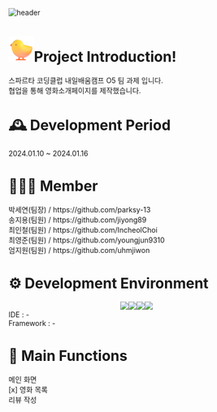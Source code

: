 ![header](https://capsule-render.vercel.app/api?type=waving&color=auto&height=300&section=header&text=😀5&fontSize=80)

<h1><img src = "Baby Chick.png" width="50" height="50"/>Project Introduction!</h1>

스파르타 코딩클럽 내일배움캠프 O5 팀 과제 입니다.<br>
협업을 통해 영화소개페이지를 제작했습니다.

<h1>🕰️ Development Period</h1>
2024.01.10 ~ 2024.01.16

<h1>🧑‍🤝‍🧑 Member</h1>
박세연(팀장) / https://github.com/parksy-13<br>
송지용(팀원) / https://github.com/jiyong89<br>
최인철(팀원) / https://github.com/IncheolChoi<br>
최영준(팀원) / https://github.com/youngjun9310<br>
엄지원(팀원) / https://github.com/uhmjiwon<br>

<h1>⚙️ Development Environment</h1>
<div style="display: flex; flex-wrap: wrap; align-items: center; justify-content: center;">
    <img src="https://img.shields.io/badge/javascript-F7DF1E?style=for-the-badge&logo=javascript&logoColor=black">
    <img src="https://img.shields.io/badge/node.js-339933?style=for-the-badge&logo=Node.js&logoColor=white">
    <img src="https://img.shields.io/badge/css-1572B6?style=for-the-badge&logo=css3&logoColor=white">
    <img src="https://img.shields.io/badge/html5-E34F26?style=for-the-badge&logo=html5&logoColor=white"><br>
</div>
IDE : - <br>
Framework : -

<h1>📌 Main Functions</h1>
메인 화면<br> [x]
영화 목록<br>
리뷰 작성<br>
